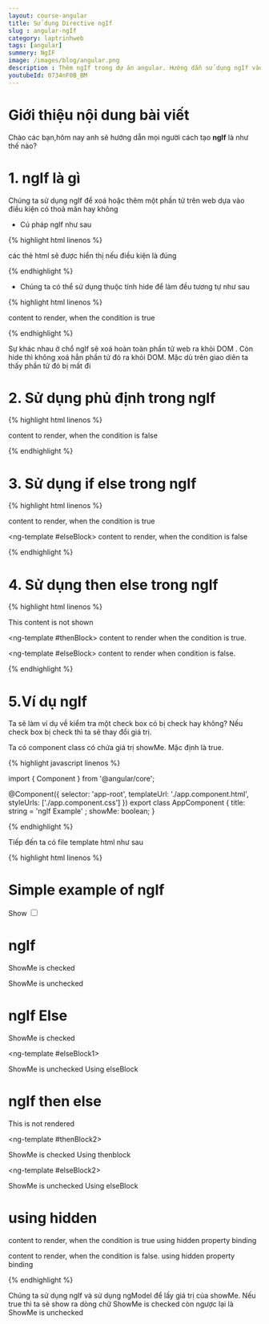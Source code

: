 ```yaml
---
layout: course-angular
title: Sử dụng Directive ngIf 
slug : angular-ngIf
category: laptrinhweb
tags: [angular]
summery: NgIF  
image: /images/blog/angular.png
description : Thêm ngIf trong dự án angular. Hướng dẫn sử dụng ngIf vào dự án Angular. Hướng dẫn các tạo ngIf vào dự án.
youtubeId: 0734nF0B_BM
---
```


# **Giới thiệu nội dung bài viết**

Chào các bạn,hôm nay anh sẽ hướng dẫn mọi người cách tạo <b>ngIf</b> là như thế nào? 

# **1. ngIf là gì**

Chúng ta sử dụng ngIf để xoá hoặc thêm một phần tử trên web dựa vào điều kiện có thoả mãn hay không

- Cú pháp ngIf như sau

{% highlight html  linenos %}

<p *ngIf="condition">
    các thẻ html sẽ được hiển thị nếu điều kiện là đúng
</p>

{% endhighlight %}

- Chúng ta có thể sử dụng thuộc tính hide để làm đều tương tự như sau

{% highlight html  linenos %}

<p [hidden]="condition">
    content to render, when the condition is true 
</p>


{% endhighlight %}

Sự khác nhau ở chổ ngIf sẽ xoá hoàn toàn phần tử web ra khỏi DOM . Còn hide thì không xoá hẳn phần tử đó ra khỏi DOM. Mặc dù trên giao diên ta thấy phần tử đó bị mất đi

# **2. Sử dụng phủ định trong ngIf**

{% highlight html  linenos %}

<p *ngIf="!condition">
    content to render, when the condition is false
</p>

{% endhighlight %}

# **3. Sử dụng if else trong ngIf**

{% highlight html  linenos %}

<div *ngIf="condition; else elseBlock">
    content to render, when the condition is true 
</div>
 
<ng-template #elseBlock>
    content to render, when the condition is false 
</ng-template>

{% endhighlight %}

# **4. Sử dụng then else trong ngIf**

{% highlight html  linenos %}

<div *ngIf="condition; then thenBlock else elseBlock"> 
    This content is not shown
</div>
 
<ng-template #thenBlock>
    content to render when the condition is true.
</ng-template>
 
<ng-template #elseBlock>
    content to render when condition is false.
</ng-template>

{% endhighlight %}


# **5.Ví dụ ngIf**

Ta sẽ làm ví dụ về kiểm tra một check box có bị check hay không? Nếu check box bị check thì ta sẽ thay đổi giá trị.

Ta có component class có chứa giá trị showMe. Mặc định là true.

{% highlight javascript  linenos %}

import { Component } from '@angular/core';
 
@Component({
  selector: 'app-root',
  templateUrl: './app.component.html',
  styleUrls: ['./app.component.css']
})
export class AppComponent {
  title: string = 'ngIf Example' ;
  showMe: boolean;
}

{% endhighlight %}

Tiếp đến ta có file template html như sau

{% highlight html  linenos %}

<h1>Simple example of ngIf </h1>
 
 
<div class="row">
  Show <input type="checkbox" [(ngModel)]="showMe" />
</div>
 
<h1>ngIf </h1>
 
<p *ngIf="showMe">
  ShowMe is checked
</p>
<p *ngIf="!showMe">
  ShowMe is unchecked
</p>
 
<h1>ngIf Else</h1>
 
<p *ngIf="showMe; else elseBlock1">
  ShowMe is checked
</p>
 
<ng-template #elseBlock1>
  <p>ShowMe is unchecked Using elseBlock</p>
</ng-template>
 
<h1>ngIf then else</h1>
 
<p *ngIf="showMe; then thenBlock2 else elseBlock2">
  This is not rendered
</p>
 
<ng-template #thenBlock2>
  <p>ShowMe is checked Using thenblock</p>
</ng-template>
 
<ng-template #elseBlock2>
  <p>ShowMe is unchecked Using elseBlock</p>
</ng-template>
 
<h1>using hidden </h1>
 
<p [hidden]="showMe">
    content to render, when the condition is true  using hidden property binding
</p>
 
<p [hidden]="!showMe">
    content to render, when the condition is false. using hidden property binding
</p>
{% endhighlight %}

Chúng ta sử dụng ngIf và sử dụng ngModel để lấy giá trị của showMe. Nếu true thì ta sẽ show ra dòng chữ  ShowMe is checked còn ngược lại là ShowMe is unchecked














